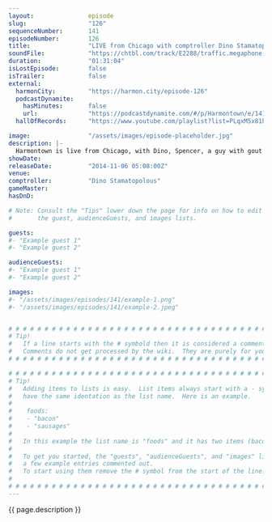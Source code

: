 ```yaml
---
layout:               episode
slug:                 "126"
sequenceNumber:       141
episodeNumber:        126
title:                "LIVE from Chicago with comptroller Dino Stamatopolous!"
soundFile:            "https://chtbl.com/track/E2288/traffic.megaphone.fm/STA2596802380.mp3?updated=1561593457"
duration:             "01:31:04"
isLostEpisode:        false
isTrailer:            false
external:
  harmonCity:         "https://harmon.city/episode-126"
  podcastDynamite:
    hasMinutes:       false
    url:              "https://podcastdynamite.com/#/p/Harmontown/e/141/126"
  hallOfRecords:      "https://www.youtube.com/playlist?list=PLqxM5x81hNOabRQBfL00HYMHAoe6F9zI0"

image:                "/assets/images/episode-placeholder.jpg"
description: |-
  Harmontown is live from Chicago, with Dino, Spencer, a guy with gout , a racism specialist and a live organist!
showDate:             
releaseDate:          "2014-11-06 05:08:00Z"
venue:                
comptroller:          "Dino Stamatopolous"
gameMaster:           
hasDnD:               

# Note: Consult the "Tips" lower down the page for info on how to edit
#       the guest, audienceGuests, and images lists.

guests:
#- "Example guest 1"
#- "Example guest 2"

audienceGuests:
#- "Example guest 1"
#- "Example guest 2"

images:
#- "/assets/images/episodes/141/example-1.png"
#- "/assets/images/episodes/141/example-2.jpeg"


# # # # # # # # # # # # # # # # # # # # # # # # # # # # # # # # # # # # # # # # # # # # #
# Tip!
#   If a line starts with the # symbold then it is considered a comment.
#   Comments do not get processed by the wiki.  They are purely for your information.
# # # # # # # # # # # # # # # # # # # # # # # # # # # # # # # # # # # # # # # # # # # # #

# # # # # # # # # # # # # # # # # # # # # # # # # # # # # # # # # # # # # # # # # # # # #
# Tip!
#   Adding items to lists is easy.  List items always start with a - symbol and have
#   have the same identation as the list name.  Here is an example.
#
#    foods:
#    - "bacon"
#    - "sausages"
#
#   In this example the list name is "foods" and it has two items (bacon, and sausages).
#
#   To get you started, the "guests", "audienceGuests", and "images" lists below have
#   a few example entries commented out.
#   To start using them remove the # symbol from the start of the line.
#
# # # # # # # # # # # # # # # # # # # # # # # # # # # # # # # # # # # # # # # # # # # # #
---
```


<!-- The episode description will be rendered here -->
{{ page.description }}

<!-- Add your content BELOW here -->
<!-- vvvvvvvvvvvvvvvvvvvvvvvvvvv -->




<!-- ^^^^^^^^^^^^^^^^^^^^^^^^^^^ -->
<!-- Add your content ABOVE here -->

<!-- The episode gallery will be rendered here -->